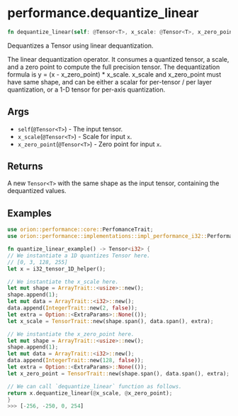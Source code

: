 # performance.dequantize_linear

```rust
fn dequantize_linear(self: @Tensor<T>, x_scale: @Tensor<T>, x_zero_point: @Tensor<T>) -> Tensor::<T>;
```

Dequantizes a Tensor using linear dequantization.

The linear dequantization operator. It consumes a quantized tensor, a scale, and a zero point to compute
the full precision tensor. The dequantization formula is y = (x - x_zero_point) * x_scale. x_scale and
x_zero_point must have same shape, and can be either a scalar for per-tensor / per layer quantization,
or a 1-D tensor for per-axis quantization.

## Args

* `self`(`@Tensor<T>`) - The input tensor.
* `x_scale`(`@Tensor<T>`) - Scale for input `x`.
* `x_zero_point`(`@Tensor<T>`) - Zero point for input `x`.

## Returns

A new `Tensor<T>` with the same shape as the input tensor, containing the dequantized values.

## Examples

```rust
use orion::performance::core::PerfomanceTrait;
use orion::performance::implementations::impl_performance_i32::Performance_i32_i8;

fn quantize_linear_example() -> Tensor<i32> {
// We instantiate a 1D quantizes Tensor here.
// [0, 3, 128, 255]
let x = i32_tensor_1D_helper();

// We instantiate the x_scale here.
let mut shape = ArrayTrait::<usize>::new();
shape.append(1);
let mut data = ArrayTrait::<i32>::new();
data.append(IntegerTrait::new(2, false));
let extra = Option::<ExtraParams>::None(());
let x_scale = TensorTrait::new(shape.span(), data.span(), extra);

// We instantiate the x_zero_point here.
let mut shape = ArrayTrait::<usize>::new();
shape.append(1);
let mut data = ArrayTrait::<i32>::new();
data.append(IntegerTrait::new(128, false));
let extra = Option::<ExtraParams>::None(());
let x_zero_point = TensorTrait::new(shape.span(), data.span(), extra);

// We can call `dequantize_linear` function as follows.
return x.dequantize_linear(@x_scale, @x_zero_point);
}
>>> [-256, -250, 0, 254]
```
